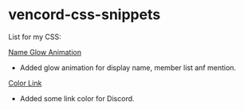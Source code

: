 # vencord-css-snippets
List for my CSS:

[Name Glow Animation](https://github.com/sang765/vencord-css-snippets/tree/main/NameGlowAnimation)
 - Added glow animation for display name, member list anf mention.

[Color Link](https://github.com/sang765/vencord-css-snippets/tree/main/Color%20Links)
 - Added some link color for Discord.

